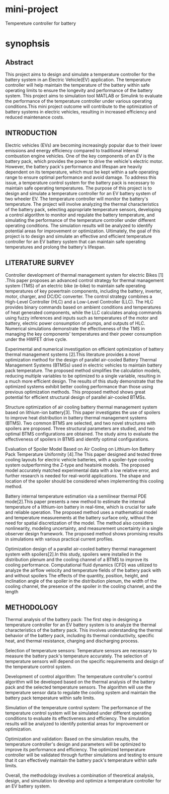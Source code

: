 # mini-project
Tempereture controller for battery
# synophsis
## Abstract
 This project aims to design and simulate a temperature controller for the battery system
in an Electric Vehicle(EV) application. The temperature controller will help maintain the
temperature of the battery within safe operating limits to ensure the longevity and performance
of the battery system. This project aims to simulation tool MATLAB or Simulink to evaluate
the performance of the temperature controller under various operating conditions.This mini
project outcome will contribute to the optimization of battery systems in electric vehicles,
resulting in increased efficiency and reduced maintenance costs.

## INTRODUCTION
 Electric vehicles (EVs) are becoming increasingly popular due to their lower emissions 
and energy efficiency compared to traditional internal combustion engine vehicles. One of the 
key components of an EV is the battery pack, which provides the power to drive the vehicle's 
electric motor. However, the battery pack's performance and lifespan are heavily dependent on 
its temperature, which must be kept within a safe operating range to ensure optimal 
performance and avoid damage.
To address this issue, a temperature control system for the battery pack is necessary to 
maintain safe operating temperatures. The purpose of this project is to design and simulate a 
temperature controller for an EV battery system of two wheeler EV. The temperature controller 
will monitor the battery's temperature.
The project will involve analyzing the thermal characteristics of the battery pack, 
selecting appropriate temperature sensors, developing a control algorithm to monitor and 
regulate the battery temperature, and simulating the performance of the temperature controller 
under different operating conditions. The simulation results will be analyzed to identify 
potential areas for improvement or optimization.
Ultimately, the goal of this project is to design and simulate an effective and efficient 
temperature controller for an EV battery system that can maintain safe operating temperatures 
and prolong the battery's lifespan.
## LITERATURE SURVEY
 Controller development of thermal management system for electric Bikes [1] .This 
paper proposes an advanced control strategy for thermal management system (TMS) of an 
electric bike (e-bike) to maintain safe operating temperatures of key powertrain components, 
including the battery, inverter, motor, charger, and DC/DC converter. The control strategy 
combines a High-Level Controller (HLC) and a Low-Level Controller (LLC). The HLC 
provides binary commands based on ambient conditions and temperatures of heat generated 
components, while the LLC calculates analog commands using fuzzy inferences and inputs 
such as temperatures of the motor and battery, electric power consumption of pumps, and 
outputs of HLC. Numerical simulations demonstrate the effectiveness of the TMS in managing 
the key components' temperatures and their power consumption under the 
HWFET drive cycle.

 Experimental and numerical investigation on efficient optimization of battery thermal 
management systems [2].This literature provides a novel optimization method for the design 
of parallel air-cooled Battery Thermal Management Systems (BTMSs) used in electric vehicles 
to maintain battery pack temperature. The proposed method simplifies the calculation models, 
reducing multiple variables to be optimized to a single variable, resulting in a much more 
efficient design. The results of this study demonstrate that the optimized systems exhibit better cooling performance than those using previous optimization methods. This proposed method 
shows great potential for efficient structural design of parallel air-cooled BTMSs.
 
  Structure optimization of air cooling battery thermal management system based on 
lithium-ion battery[3]. This paper investigates the use of spoilers to improve heat distribution in battery thermal management systems (BTMS). Two common BTMS are selected, and two novel structures with spoilers are proposed. Three structural parameters are studied, and two optimal BTMS configurations are obtained. The study aims to evaluate the effectiveness of 
spoilers in BTMS and identify optimal configurations.

 Evaluation of Spoiler Model Based on Air Cooling on Lithium-Ion Battery Pack 
Temperature Uniformity [4].The This paper designed and tested three cooling layouts for 
electric vehicle batteries, with a spoiler-type cooling system outperforming the Z-type and 
heatsink models. The proposed model accurately matched experimental data with a low 
relative error, and further research is needed for real-world applications. The shape and 
location of the spoiler should be considered when implementing this cooling method.

 Battery internal temperature estimation via a semilinear thermal PDE mode[2].This 
paper presents a new method to estimate the internal temperature of a lithium-ion battery in 
real-time, which is crucial for safe and reliable operation. The proposed method uses a 
mathematical model and temperature measurements at the battery surface only, without the 
need for spatial discretization of the model. The method also considers nonlinearity, modeling 
uncertainty, and measurement uncertainty in a single observer design framework. The 
proposed method shows promising results in simulations with various practical current 
profiles.

 Optimization design of a parallel air-cooled battery thermal management system with 
spoilers[2].In this study, spoilers were installed in the distribution plenum and the cooling 
channel of a BTMS to improve its cooling performance. Computational fluid dynamics (CFD) 
was utilized to analyze the airflow velocity and temperature fields of the battery pack with and without spoilers The effects of the quantity, position, height, and inclination angle of the spoiler in the distribution plenum, the width of the cooling channel, the presence of the spoiler in the cooling channel, and the length
## METHODOLOGY
  Thermal analysis of the battery pack: The first step in designing a temperature 
controller for an EV battery system is to analyze the thermal characteristics of the battery pack. This involves understanding the thermal behavior of the battery pack, including its thermal conductivity, specific heat, and thermal resistance, charging and discharging process.

 Selection of temperature sensors: Temperature sensors are necessary to measure the 
battery pack's temperature accurately. The selection of temperature sensors will depend on the 
specific requirements and design of the temperature control system.

 Development of control algorithm: The temperature controller's control algorithm will 
be developed based on the thermal analysis of the battery pack and the selected temperature 
sensors. The algorithm will use the temperature sensor data to regulate the cooling system and 
maintain the battery pack temperature within safe limits.

 Simulation of the temperature control system: The performance of the temperature 
control system will be simulated under different operating conditions to evaluate its 
effectiveness and efficiency. The simulation results will be analyzed to identify potential areas for improvement or optimization.
 
 Optimization and validation: Based on the simulation results, the temperature 
controller's design and parameters will be optimized to improve its performance and efficiency. The optimized temperature controller will be validated through further simulations and testing to ensure that it can effectively maintain the battery pack's temperature within safe limits.

 Overall, the methodology involves a combination of theoretical analysis, design, and 
simulation to develop and optimize a temperature controller for an EV battery system.



